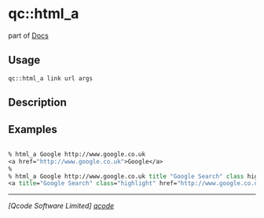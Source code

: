 qc::html_a
==========

part of [Docs](.)

Usage
-----
`qc::html_a link url args`

Description
-----------


Examples
--------
```tcl

% html_a Google http://www.google.co.uk 
<a href="http://www.google.co.uk">Google</a>
%
% html_a Google http://www.google.co.uk title "Google Search" class highlight
<a title="Google Search" class="highlight" href="http://www.google.co.uk">Google</a>

```

----------------------------------
*[Qcode Software Limited] [qcode]*

[qcode]: http://www.qcode.co.uk "Qcode Software"